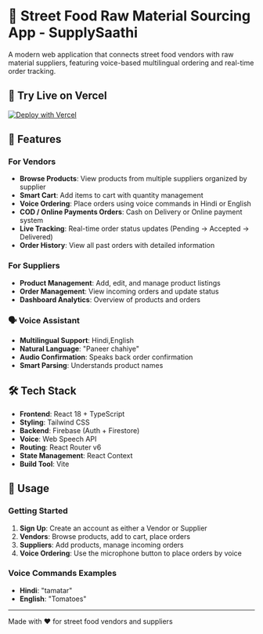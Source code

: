 # 🍜 Street Food Raw Material Sourcing App - SupplySaathi

A modern web application that connects street food vendors with raw material suppliers, featuring voice-based multilingual ordering and real-time order tracking.
## 🚀 Try Live on Vercel

[![Deploy with Vercel](https://vercel.com/button)](https://supply-saathi.vercel.app/)


## 🎯 Features

### For Vendors
- **Browse Products**: View products from multiple suppliers organized by supplier
- **Smart Cart**: Add items to cart with quantity management
- **Voice Ordering**: Place orders using voice commands in Hindi or English
- **COD / Online Payments Orders**: Cash on Delivery or Online payment system
- **Live Tracking**: Real-time order status updates (Pending → Accepted → Delivered)
- **Order History**: View all past orders with detailed information

### For Suppliers
- **Product Management**: Add, edit, and manage product listings
- **Order Management**: View incoming orders and update status
- **Dashboard Analytics**: Overview of products and orders

### 🗣️ Voice Assistant
- **Multilingual Support**: Hindi,English
- **Natural Language**: "Paneer chahiye"
- **Audio Confirmation**: Speaks back order confirmation
- **Smart Parsing**: Understands product names

## 🛠️ Tech Stack

- **Frontend**: React 18 + TypeScript
- **Styling**: Tailwind CSS
- **Backend**: Firebase (Auth + Firestore)
- **Voice**: Web Speech API
- **Routing**: React Router v6
- **State Management**: React Context
- **Build Tool**: Vite


## 📱 Usage

### Getting Started
1. **Sign Up**: Create an account as either a Vendor or Supplier
2. **Vendors**: Browse products, add to cart, place orders
3. **Suppliers**: Add products, manage incoming orders
4. **Voice Ordering**: Use the microphone button to place orders by voice

### Voice Commands Examples
- **Hindi**: "tamatar"
- **English**: "Tomatoes"

---

Made with ❤️ for street food vendors and suppliers
